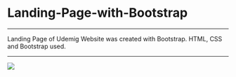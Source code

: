 # Landing-Page-with-Bootstrap

<hr>

Landing Page of Udemig Website was created with Bootstrap.
HTML, CSS and Bootstrap used.

<hr>

![](readme.gif)
